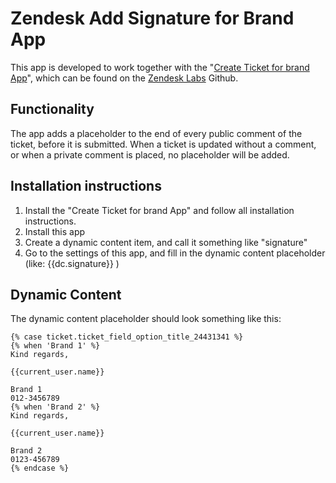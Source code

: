 # Zendesk Add Signature for Brand App

This app is developed to work together with the "[Create Ticket for brand App](https://github.com/zendesklabs/create_ticket_for_brand_app)", which can be found on the [Zendesk Labs](https://github.com/zendesklabs) Github.

## Functionality

The app adds a placeholder to the end of every public comment of the ticket, before it is submitted. When a ticket is updated without a comment, or when a private comment is placed, no placeholder will be added.

## Installation instructions

1. Install the "Create Ticket for brand App" and follow all installation instructions.
2. Install this app
3. Create a dynamic content item, and call it something like "signature"
4. Go to the settings of this app, and fill in the dynamic content placeholder (like: {{dc.signature}} )

## Dynamic Content

The dynamic content placeholder should look something like this:

```
{% case ticket.ticket_field_option_title_24431341 %}
{% when 'Brand 1' %}
Kind regards,

{{current_user.name}}

Brand 1
012-3456789
{% when 'Brand 2' %}
Kind regards,

{{current_user.name}}

Brand 2
0123-456789
{% endcase %}
```

